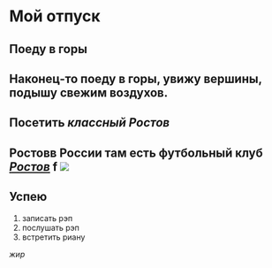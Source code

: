 # Мой отпуск
## Поеду в **горы**
Наконец-то поеду в горы, увижу вершины, подышу свежим воздухов.
---
## Посетить *__классный__ Ростов*
Ростовв России **там** есть футбольный клуб *[Ростов](https://fc-rostov.ru/ru)*
f
![](Ruslan.jpeg)
---
## Успею
1. записать рэп
2. послушать рэп
3. встретить риану


*жир*